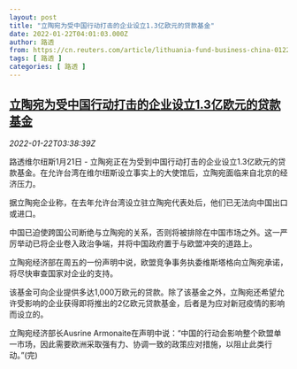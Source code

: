 ```yaml
---
layout: post
title: "立陶宛为受中国行动打击的企业设立1.3亿欧元的贷款基金"
date: 2022-01-22T04:01:03.000Z
author: 路透
from: https://cn.reuters.com/article/lithuania-fund-business-china-0122-idCNKBS2JW03R
tags: [ 路透 ]
categories: [ 路透 ]
---
```

<!--1642824063000-->
[立陶宛为受中国行动打击的企业设立1.3亿欧元的贷款基金](https://cn.reuters.com/article/lithuania-fund-business-china-0122-idCNKBS2JW03R)
------

<div>
<div><i>2022-01-22T03:38:39Z</i></div><p>路透维尔纽斯1月21日 - 立陶宛正在为受到中国行动打击的企业设立1.3亿欧元的贷款基金。在允许台湾在维尔纽斯设立事实上的大使馆后，立陶宛面临来自北京的经济压力。</p><p>据立陶宛企业称，在去年允许台湾设立驻立陶宛代表处后，他们已无法向中国出口或进口。</p><p>中国已迫使跨国公司断绝与立陶宛的关系，否则将被排除在中国市场之外。这一严厉举动已将企业卷入政治争端，并将中国政府置于与欧盟冲突的道路上。</p><p>立陶宛经济部在周五的一份声明中说，欧盟竞争事务执委维斯塔格向立陶宛承诺，将尽快审查国家对企业的支持。</p><p>该基金可向企业提供多达1,000万欧元的贷款。除了该基金之外，立陶宛还希望允许受影响的企业获得即将推出的2亿欧元贷款基金，后者是为应对新冠疫情的影响而设立的。</p><p>立陶宛经济部长Ausrine Armonaite在声明中说：“中国的行动会影响整个欧盟单一市场，因此需要欧洲采取强有力、协调一致的政策应对措施，以阻止此类行动。”(完)</p>
</div>

